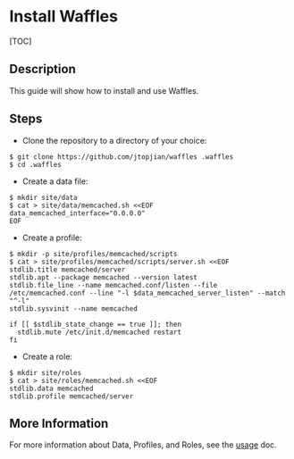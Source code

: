 # Install Waffles

[TOC]

## Description

This guide will show how to install and use Waffles.

## Steps

* Clone the repository to a directory of your choice:

```shell
$ git clone https://github.com/jtopjian/waffles .waffles
$ cd .waffles
```

* Create a data file:

```shell
$ mkdir site/data
$ cat > site/data/memcached.sh <<EOF
data_memcached_interface="0.0.0.0"
EOF
```

* Create a profile:

```shell
$ mkdir -p site/profiles/memcached/scripts
$ cat > site/profiles/memcached/scripts/server.sh <<EOF
stdlib.title memcached/server
stdlib.apt --package memcached --version latest
stdlib.file_line --name memcached.conf/listen --file /etc/memcached.conf --line "-l $data_memcached_server_listen" --match "^-l"
stdlib.sysvinit --name memcached

if [[ $stdlib_state_change == true ]]; then
  stdlib.mute /etc/init.d/memcached restart
fi
```

* Create a role:

```shell
$ mkdir site/roles
$ cat > site/roles/memcached.sh <<EOF
stdlib.data memcached
stdlib.profile memcached/server
```

## More Information

For more information about Data, Profiles, and Roles, see the [usage](/usage) doc.
